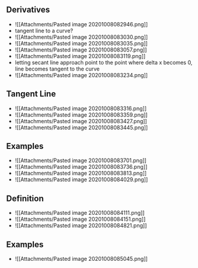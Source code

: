 ## Derivatives
- ![[Attachments/Pasted image 20201008082946.png]]
- tangent line to a curve?
- ![[Attachments/Pasted image 20201008083030.png]]
- ![[Attachments/Pasted image 20201008083035.png]]
- ![[Attachments/Pasted image 20201008083057.png]]
- ![[Attachments/Pasted image 20201008083119.png]]
- letting secant line approach point to the point where delta x becomes 0, line becomes tangent to the curve
- ![[Attachments/Pasted image 20201008083234.png]] 
## Tangent Line
- ![[Attachments/Pasted image 20201008083316.png]]
- ![[Attachments/Pasted image 20201008083359.png]]
- ![[Attachments/Pasted image 20201008083427.png]]
- ![[Attachments/Pasted image 20201008083445.png]]

## Examples
- ![[Attachments/Pasted image 20201008083701.png]]
- ![[Attachments/Pasted image 20201008083736.png]]
- ![[Attachments/Pasted image 20201008083813.png]]
- ![[Attachments/Pasted image 20201008084029.png]]

## Definition
- ![[Attachments/Pasted image 20201008084111.png]]
- ![[Attachments/Pasted image 20201008084151.png]]
- ![[Attachments/Pasted image 20201008084821.png]]

## Examples
- ![[Attachments/Pasted image 20201008085045.png]]